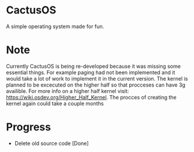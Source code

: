 # CactusOS
A simple operating system made for fun.

# Note
Currently CactusOS is being re-developed because it was missing some essential things.
For example paging had not been implemented and it would take a lot of work to implement it in the current version.
The kernel is planned to be excecuted on the higher half so that procceses can have 3g availible.
For more info on a higher half kernel visit: https://wiki.osdev.org/Higher_Half_Kernel.
The procces of creating the kernel again could take a couple months

# Progress
- Delete old source code [Done]